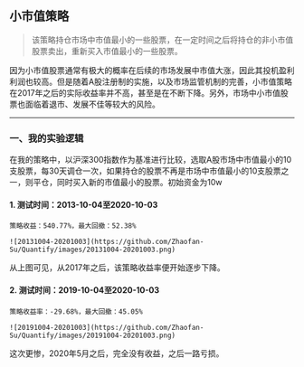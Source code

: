 小市值策略
---

> 该策略持仓市场中市值最小的一些股票，在一定时间之后将持仓的非小市值股票卖出，重新买入市值最小的一些股票。

因为小市值股票通常有极大的概率在后续的市场发展中市值大涨，因此其投机盈利利润也较高。但是随着A股注册制的实施，以及市场监管机制的完善，小市值策略在2017年之后的实际收益率并不高，甚至是在不断下降。另外，市场中小市值股票也面临着退市、发展不佳等较大的风险。


---

### 一、我的实验逻辑

在我的策略中，以沪深300指数作为基准进行比较，选取A股市场中市值最小的10支股票，每30天调仓一次，如果持仓的股票不再是市场中市值最小的10支股票之一，则平仓，同时买入新的市值最小的股票。初始资金为10w

#### 1. 测试时间：2013-10-04至2020-10-03
    策略收益：540.77%，最大回撤：52.38%

    ![20131004-20201003](https://github.com/Zhaofan-Su/Quantify/images/20131004-20201003.png)

从上图可见，从2017年之后，该策略收益率便开始逐步下降。



#### 2. 测试时间：2019-10-04至2020-10-03
    策略收益率：-29.68%，最大回撤：45.05%

    ![20191004-20201003](https://github.com/Zhaofan-Su/Quantify/images/20191004-20201003.png)

这次更惨，2020年5月之后，完全没有收益，之后一路亏损。


